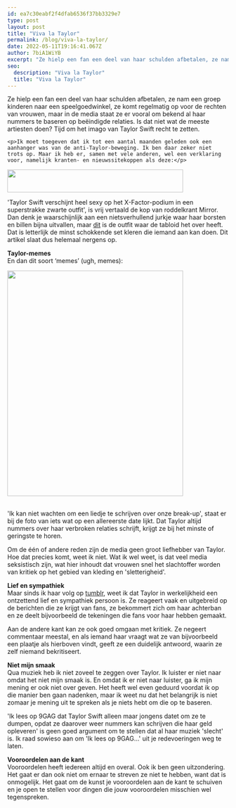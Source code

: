 ```yaml
---
id: ea7c30eabf2f4dfab6536f37bb3329e7
type: post
layout: post
title: "Viva la Taylor"
permalink: /blog/viva-la-taylor/
date: 2022-05-11T19:16:41.067Z
author: 7biA1WiYB
excerpt: "Ze hielp een fan een deel van haar schulden afbetalen, ze nam een groep kinderen naar een speelgoedwinkel, ze komt regelmatig op voor de rechten van vrouwen, maar in de media staat ze er vooral om bekend al haar nummers te baseren op beëindigde relaties. Is dat niet wat de meeste artiesten doen? Tijd om het imago van Taylor Swift recht te zetten.   "
seo:
  description: "Viva la Taylor"
  title: "Viva la Taylor"
---
```

Ze hielp een fan een deel van haar schulden afbetalen, ze nam een groep kinderen naar een speelgoedwinkel, ze komt regelmatig op voor de rechten van vrouwen, maar in de media staat ze er vooral om bekend al haar nummers te baseren op beëindigde relaties. Is dat niet wat de meeste artiesten doen? Tijd om het imago van Taylor Swift recht te zetten.   

    <p>Ik moet toegeven dat ik tot een aantal maanden geleden ook een aanhanger was van de anti-Taylor-beweging. Ik ben daar zeker niet trots op. Maar ik heb er, samen met vele anderen, wel een verklaring voor, namelijk kranten- en nieuwssitekoppen als deze:</p>
<p><div class="media media-element-container media-default"><div id="file-50" class="file file-image file-image-png">

        
  
  <div class="content">
    <img height="52" width="400" class="media-element file-default" src="https://original.sevendays.nl/sites/default/files/taylor1.5.png" alt="">  </div>

  
</div>
</div>
<p>'Taylor Swift verschijnt heel sexy op het X-Factor-podium in een superstrakke zwarte outfit', is vrij vertaald de kop van roddelkrant Mirror. Dan denk je waarschijnlijk aan een nietsverhullend jurkje waar haar borsten en billen bijna uitvallen, maar <a href="http://i3.mirror.co.uk/incoming/article2673899.ece/alternates/s615b/Taylor-Swift.png">dit</a> is de outfit waar de tabloid het over heeft. Dat is letterlijk de minst schokkende set kleren die iemand aan kan doen. Dit artikel slaat dus helemaal nergens op.</p>
<p><strong>Taylor-memes</strong><br>En dan dit soort ‘memes’ (ugh, memes):</p>
<p><div class="media media-element-container media-default"><div id="file-51" class="file file-image file-image-jpeg">

        
  
  <div class="content">
    <img height="513" width="400" class="media-element file-default" src="https://original.sevendays.nl/sites/default/files/taylor2.jpeg" alt="">  </div>

  
</div>
</div>
<p><br>'Ik kan niet wachten om een liedje te schrijven over onze break-up', staat er bij de foto van iets wat op een allereerste date lijkt. Dat Taylor altijd nummers over haar verbroken relaties schrijft, krijgt ze bij het minste of geringste te horen. </p>
<p>Om de één of andere reden zijn de media geen groot liefhebber van Taylor. Hoe dat precies komt, weet ik niet. Wat ik wel weet, is dat veel media seksistisch zijn, wat hier inhoudt dat vrouwen snel het slachtoffer worden van kritiek op het gebied van kleding en 'sletterigheid'.</p>
<p><strong>Lief en sympathiek</strong><br>Maar sinds ik haar volg op <a href="http://taylorswift.tumblr.com">tumblr</a>, weet ik dat Taylor in werkelijkheid een ontzettend lief en sympathiek persoon is. Ze reageert vaak en uitgebreid op de berichten die ze krijgt van fans, ze bekommert zich om haar achterban en ze deelt bijvoorbeeld de tekeningen die fans voor haar hebben gemaakt. </p>
<p>Aan de andere kant kan ze ook goed omgaan met kritiek. Ze negeert commentaar meestal, en als iemand haar vraagt wat ze van bijvoorbeeld een plaatje als hierboven vindt, geeft ze een duidelijk antwoord, waarin ze zelf niemand bekritiseert.</p>
<p><strong>Niet mijn smaak</strong><br>Qua muziek heb ik niet zoveel te zeggen over Taylor. Ik luister er niet naar omdat het niet mijn smaak is. En omdat ik er niet naar luister, ga ik mijn mening er ook niet over geven. Het heeft wel even geduurd voordat ik op die manier ben gaan nadenken, maar ik weet nu dat het belangrijk is niet zomaar je mening uit te spreken als je niets hebt om die op te baseren. </p>
<p>'Ik lees op 9GAG dat Taylor Swift alleen maar jongens datet om ze te dumpen, opdat ze daarover weer nummers kan schrijven die haar geld opleveren' is geen goed argument om te stellen dat al haar muziek 'slecht' is. Ik raad sowieso aan om 'Ik lees op 9GAG…' uit je redevoeringen weg te laten.</p>
<p><strong>Vooroordelen aan de kant</strong><br>Vooroordelen heeft iedereen altijd en overal. Ook ik ben geen uitzondering. Het gaat er dan ook niet om ernaar te streven ze niet te hebben, want dat is onmogelijk. Het gaat om de kunst je vooroordelen aan de kant te schuiven en je open te stellen voor dingen die jouw vooroordelen misschien wel tegenspreken.</p>  
